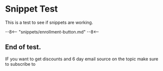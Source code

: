 # Snippet Test

This is a test to see if snippets are working.

--8<--
  "snippets/enrollment-button.md"
--8<--

End of test. 
---

IF you want to get discounts and 6 day email source on the topic make sure to subscribe to

<script async data-uid="010fd9b52b" src="https://fivesixseven.kit.com/010fd9b52b/index.js"></script>
